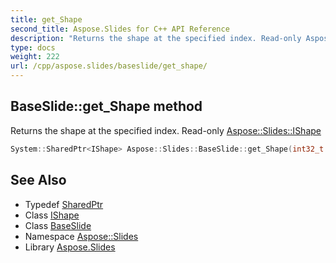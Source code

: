 ```yaml
---
title: get_Shape
second_title: Aspose.Slides for C++ API Reference
description: "Returns the shape at the specified index. Read-only Aspose::Slides::IShape"
type: docs
weight: 222
url: /cpp/aspose.slides/baseslide/get_shape/
---
```

## BaseSlide::get_Shape method


Returns the shape at the specified index. Read-only [Aspose::Slides::IShape](../../ishape/)

```cpp
System::SharedPtr<IShape> Aspose::Slides::BaseSlide::get_Shape(int32_t index) override
```

## See Also

* Typedef [SharedPtr](../../../system/sharedptr/)
* Class [IShape](../../ishape/)
* Class [BaseSlide](../)
* Namespace [Aspose::Slides](../../)
* Library [Aspose.Slides](../../../)
